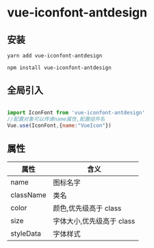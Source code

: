 # vue-iconfont-antdesign

## 安装

```
yarn add vue-iconfont-antdesign

npm install vue-iconfont-antdesign

```

## 全局引入

```JavaScript

import IconFont from 'vue-iconfont-antdesign'
//配置对象可以传递name属性,配置组件名
Vue.use(IconFont,{name:"VueIcon"})

```

## 属性

| 属性      | 含义                      |
| --------- | ------------------------- |
| name      | 图标名字                  |
| className | 类名                      |
| color     | 颜色,优先级高于 class     |
| size      | 字体大小,优先级高于 class |
| styleData | 字体样式                  |
